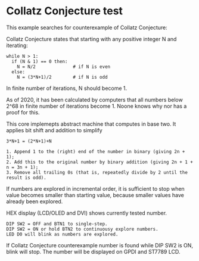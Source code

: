 # Collatz Conjecture test

This example searches for counterexample of Collatz Conjecture:

Collatz Conjecture states that starting with any positive
integer N and iterating:

    while N > 1:
      if (N & 1) == 0 then:
        N = N/2              # if N is even
      else:
        N = (3*N+1)/2        # if N is odd

In finite number of iterations, N should become 1.

As of 2020, it has been calculated by computers that
all numbers below 2^68 in finite number of iterations
become 1. Noone knows why nor has a proof for this.

This core implemepts abstract machine that
computes in base two. It applies bit shift and
addition to simplify

    3*N+1 = (2*N+1)+N

    1. Append 1 to the (right) end of the number in binary (giving 2n + 1);
    2. Add this to the original number by binary addition (giving 2n + 1 + n = 3n + 1);
    3. Remove all trailing 0s (that is, repeatedly divide by 2 until the result is odd).

If numbers are explored in incremental order,
it is sufficient to stop when value becomes
smaller than starting value, because smaller
values have already been explored.

HEX display (LCD/OLED and DVI) shows currently tested number.

    DIP SW2 = OFF and BTN1 to single-step.
    DIP SW2 = ON or hold BTN2 to continuousy explore numbers.
    LED D0 will blink as numbers are explored.

If Collatz Conjecture counterexample number is found while
DIP SW2 is ON, blink will stop.
The number will be displayed on GPDI and ST7789 LCD.

